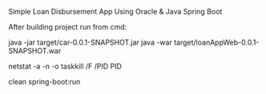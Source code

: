 Simple Loan Disbursement App Using Oracle & Java Spring Boot

After building project run from cmd:

java -jar target/car-0.0.1-SNAPSHOT.jar
java -war target/loanAppWeb-0.0.1-SNAPSHOT.war

netstat -a -n -o
taskkill /F /PID PID

clean spring-boot:run
